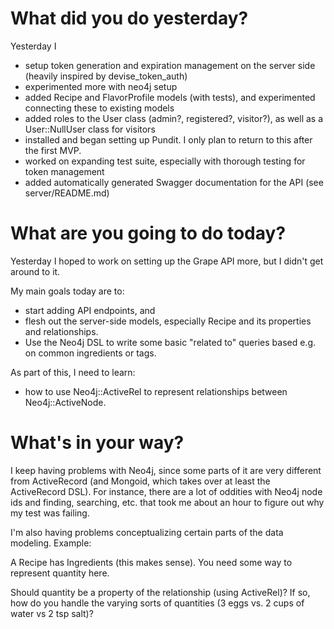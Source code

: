 # What did you do yesterday?

Yesterday I

* setup token generation and expiration management on the server side (heavily inspired by devise_token_auth)
* experimented more with neo4j setup
* added Recipe and FlavorProfile models (with tests), and experimented connecting these to existing models
* added roles to the User class (admin?, registered?, visitor?), as well as a User::NullUser class for visitors
* installed and began setting up Pundit. I only plan to return to this after the first MVP.
* worked on expanding test suite, especially with thorough testing for token management
* added automatically generated Swagger documentation for the API (see server/README.md)

# What are you going to do today?

Yesterday I hoped to work on setting up the Grape API more, but I didn't get around to it.

My main goals today are to:

* start adding API endpoints, and
* flesh out the server-side models, especially Recipe and its properties and relationships.
* Use the Neo4j DSL to write some basic "related to" queries based e.g. on common ingredients or tags.

As part of this, I need to learn:

* how to use Neo4j::ActiveRel to represent relationships between Neo4j::ActiveNode.

# What's in your way?

I keep having problems with Neo4j, since some parts of it are very different from ActiveRecord (and Mongoid, which takes over at least the ActiveRecord DSL).  For instance, there are a lot of oddities with Neo4j node ids and finding, searching, etc. that took me about an hour to figure out why my test was failing.

I'm also having problems conceptualizing certain parts of the data modeling.  Example:

A Recipe has Ingredients (this makes sense). You need some way to represent quantity here.

Should quantity be a property of the relationship (using ActiveRel)?  If so, how do you handle the varying sorts of quantities (3 eggs vs. 2 cups of water vs 2 tsp salt)?
